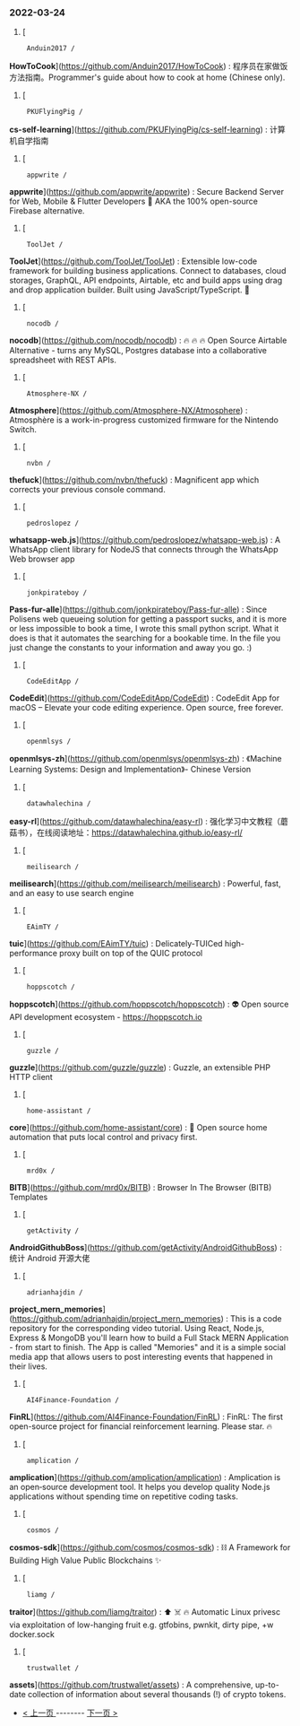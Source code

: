 ### 2022-03-24 
1. [
    

        Anduin2017 /
**HowToCook**](https://github.com/Anduin2017/HowToCook) : 程序员在家做饭方法指南。Programmer's guide about how to cook at home (Chinese only).
1. [
    

        PKUFlyingPig /
**cs-self-learning**](https://github.com/PKUFlyingPig/cs-self-learning) : 计算机自学指南
1. [
    

        appwrite /
**appwrite**](https://github.com/appwrite/appwrite) : Secure Backend Server for Web, Mobile & Flutter Developers 🚀 AKA the 100% open-source Firebase alternative.
1. [
    

        ToolJet /
**ToolJet**](https://github.com/ToolJet/ToolJet) : Extensible low-code framework for building business applications. Connect to databases, cloud storages, GraphQL, API endpoints, Airtable, etc and build apps using drag and drop application builder. Built using JavaScript/TypeScript. 🚀
1. [
    

        nocodb /
**nocodb**](https://github.com/nocodb/nocodb) : 🔥 🔥 🔥 Open Source Airtable Alternative - turns any MySQL, Postgres database into a collaborative spreadsheet with REST APIs.
1. [
    

        Atmosphere-NX /
**Atmosphere**](https://github.com/Atmosphere-NX/Atmosphere) : Atmosphère is a work-in-progress customized firmware for the Nintendo Switch.
1. [
    

        nvbn /
**thefuck**](https://github.com/nvbn/thefuck) : Magnificent app which corrects your previous console command.
1. [
    

        pedroslopez /
**whatsapp-web.js**](https://github.com/pedroslopez/whatsapp-web.js) : A WhatsApp client library for NodeJS that connects through the WhatsApp Web browser app
1. [
    

        jonkpirateboy /
**Pass-fur-alle**](https://github.com/jonkpirateboy/Pass-fur-alle) : Since Polisens web queueing solution for getting a passport sucks, and it is more or less impossible to book a time, I wrote this small python script. What it does is that it automates the searching for a bookable time. In the file you just change the constants to your information and away you go. :)
1. [
    

        CodeEditApp /
**CodeEdit**](https://github.com/CodeEditApp/CodeEdit) : CodeEdit App for macOS – Elevate your code editing experience. Open source, free forever.
1. [
    

        openmlsys /
**openmlsys-zh**](https://github.com/openmlsys/openmlsys-zh) : 《Machine Learning Systems: Design and Implementation》- Chinese Version
1. [
    

        datawhalechina /
**easy-rl**](https://github.com/datawhalechina/easy-rl) : 强化学习中文教程（蘑菇书），在线阅读地址：https://datawhalechina.github.io/easy-rl/
1. [
    

        meilisearch /
**meilisearch**](https://github.com/meilisearch/meilisearch) : Powerful, fast, and an easy to use search engine
1. [
    

        EAimTY /
**tuic**](https://github.com/EAimTY/tuic) : Delicately-TUICed high-performance proxy built on top of the QUIC protocol
1. [
    

        hoppscotch /
**hoppscotch**](https://github.com/hoppscotch/hoppscotch) : 👽 Open source API development ecosystem - https://hoppscotch.io
1. [
    

        guzzle /
**guzzle**](https://github.com/guzzle/guzzle) : Guzzle, an extensible PHP HTTP client
1. [
    

        home-assistant /
**core**](https://github.com/home-assistant/core) : 🏡 Open source home automation that puts local control and privacy first.
1. [
    

        mrd0x /
**BITB**](https://github.com/mrd0x/BITB) : Browser In The Browser (BITB) Templates
1. [
    

        getActivity /
**AndroidGithubBoss**](https://github.com/getActivity/AndroidGithubBoss) : 统计 Android 开源大佬
1. [
    

        adrianhajdin /
**project_mern_memories**](https://github.com/adrianhajdin/project_mern_memories) : This is a code repository for the corresponding video tutorial. Using React, Node.js, Express & MongoDB you'll learn how to build a Full Stack MERN Application - from start to finish. The App is called "Memories" and it is a simple social media app that allows users to post interesting events that happened in their lives.
1. [
    

        AI4Finance-Foundation /
**FinRL**](https://github.com/AI4Finance-Foundation/FinRL) : FinRL: The first open-source project for financial reinforcement learning. Please star. 🔥
1. [
    

        amplication /
**amplication**](https://github.com/amplication/amplication) : Amplication is an open‑source development tool. It helps you develop quality Node.js applications without spending time on repetitive coding tasks.
1. [
    

        cosmos /
**cosmos-sdk**](https://github.com/cosmos/cosmos-sdk) : ⛓️ A Framework for Building High Value Public Blockchains ✨
1. [
    

        liamg /
**traitor**](https://github.com/liamg/traitor) : ⬆️ ☠️ 🔥 Automatic Linux privesc via exploitation of low-hanging fruit e.g. gtfobins, pwnkit, dirty pipe, +w docker.sock
1. [
    

        trustwallet /
**assets**](https://github.com/trustwallet/assets) : A comprehensive, up-to-date collection of information about several thousands (!) of crypto tokens. 

- [ < 上一页 ](https://github.com/able8/github-trending-daily-record/blob/master/2022-03-23.md) -------- [ 下一页 > ](https://github.com/able8/github-trending-daily-record/blob/master/2022-03-25.md)